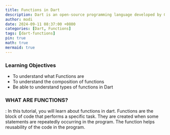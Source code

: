 ```yaml
---
title: Functions in Dart
description: Dart is an open-source programming language developed by Google
author: modi
date: 2024-09-11 08:37:00 +0800
categories: [Dart, Functions]
tags: [dart-functions]
pin: true
math: true
mermaid: true
---
```


### Learning Objectives

- To understand what Functions are
- To understand the composition of functions
- Be able to understand types of functions in Dart

### WHAT ARE FUNCTIONS?

: In this tutorial, you will learn about functions in dart. Functions are the block of code that performs a specific task. They are created when some statements are repeatedly occurring in the program. The function helps reusability of the code in the program.